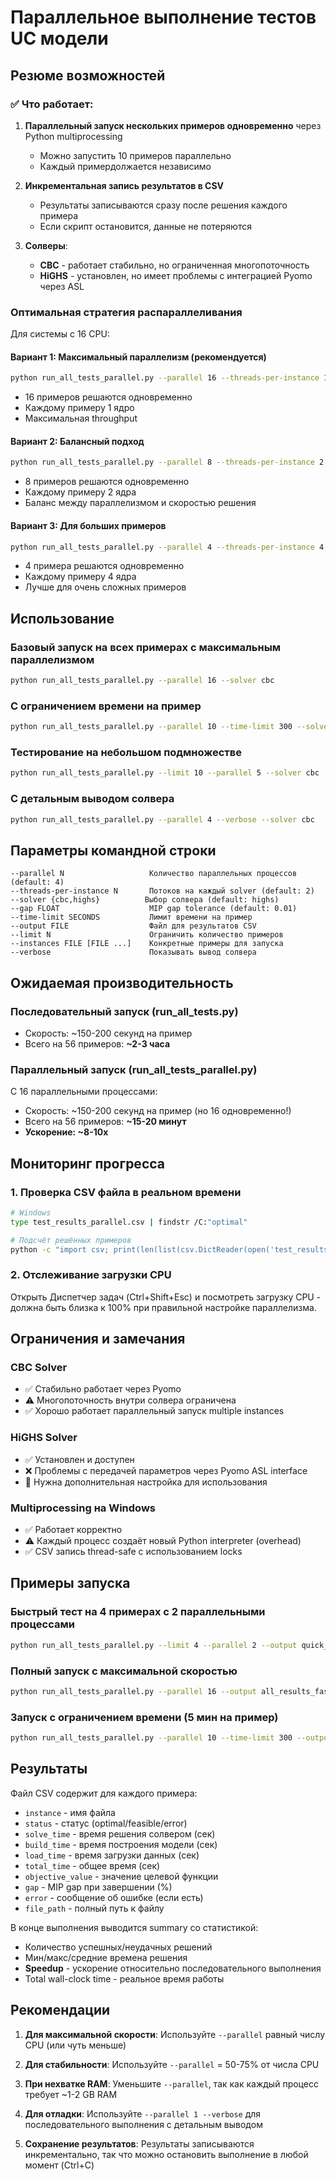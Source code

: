 # Параллельное выполнение тестов UC модели

## Резюме возможностей

### ✅ Что работает:

1. **Параллельный запуск нескольких примеров одновременно** через Python multiprocessing
    - Можно запустить 10 примеров параллельно
    - Каждый примердолжается независимо

2. **Инкрементальная запись результатов в CSV**
    - Результаты записываются сразу после решения каждого примера
    - Если скрипт остановится, данные не потеряются

3. **Солверы**:
    - **CBC** - работает стабильно, но ограниченная многопоточность
    - **HiGHS** - установлен, но имеет проблемы с интеграцией Pyomo через ASL

### Оптимальная стратегия распараллеливания

Для системы с 16 CPU:

#### Вариант 1: Максимальный параллелизм (рекомендуется)

```bash
python run_all_tests_parallel.py --parallel 16 --threads-per-instance 1 --solver cbc
```

- 16 примеров решаются одновременно
- Каждому примеру 1 ядро
- Максимальная throughput

#### Вариант 2: Балансный подход

```bash
python run_all_tests_parallel.py --parallel 8 --threads-per-instance 2 --solver cbc
```

- 8 примеров решаются одновременно
- Каждому примеру 2 ядра
- Баланс между параллелизмом и скоростью решения

#### Вариант 3: Для больших примеров

```bash
python run_all_tests_parallel.py --parallel 4 --threads-per-instance 4 --solver cbc
```

- 4 примера решаются одновременно
- Каждому примеру 4 ядра
- Лучше для очень сложных примеров

## Использование

### Базовый запуск на всех примерах с максимальным параллелизмом

```bash
python run_all_tests_parallel.py --parallel 16 --solver cbc
```

### С ограничением времени на пример

```bash
python run_all_tests_parallel.py --parallel 10 --time-limit 300 --solver cbc
```

### Тестирование на небольшом подмножестве

```bash
python run_all_tests_parallel.py --limit 10 --parallel 5 --solver cbc
```

### С детальным выводом солвера

```bash
python run_all_tests_parallel.py --parallel 4 --verbose --solver cbc
```

## Параметры командной строки

```
--parallel N                   Количество параллельных процессов (default: 4)
--threads-per-instance N       Потоков на каждый solver (default: 2)
--solver {cbc,highs}          Выбор солвера (default: highs)
--gap FLOAT                    MIP gap tolerance (default: 0.01)
--time-limit SECONDS           Лимит времени на пример
--output FILE                  Файл для результатов CSV
--limit N                      Ограничить количество примеров
--instances FILE [FILE ...]    Конкретные примеры для запуска
--verbose                      Показывать вывод солвера
```

## Ожидаемая производительность

### Последовательный запуск (run_all_tests.py)

- Скорость: ~150-200 секунд на пример
- Всего на 56 примеров: **~2-3 часа**

### Параллельный запуск (run_all_tests_parallel.py)

С 16 параллельными процессами:

- Скорость: ~150-200 секунд на пример (но 16 одновременно!)
- Всего на 56 примеров: **~15-20 минут**
- **Ускорение: ~8-10x**

## Мониторинг прогресса

### 1. Проверка CSV файла в реальном времени

```bash
# Windows
type test_results_parallel.csv | findstr /C:"optimal"

# Подсчёт решённых примеров
python -c "import csv; print(len(list(csv.DictReader(open('test_results_parallel.csv')))))"
```

### 2. Отслеживание загрузки CPU

Открыть Диспетчер задач (Ctrl+Shift+Esc) и посмотреть загрузку CPU - должна быть близка к 100% при правильной настройке
параллелизма.

## Ограничения и замечания

### CBC Solver

- ✅ Стабильно работает через Pyomo
- ⚠️ Многопоточность внутри солвера ограничена
- ✅ Хорошо работает параллельный запуск multiple instances

### HiGHS Solver

- ✅ Установлен и доступен
- ❌ Проблемы с передачей параметров через Pyomo ASL interface
- 🔄 Нужна дополнительная настройка для использования

### Multiprocessing на Windows

- ✅ Работает корректно
- ⚠️ Каждый процесс создаёт новый Python interpreter (overhead)
- ✅ CSV запись thread-safe с использованием locks

## Примеры запуска

### Быстрый тест на 4 примерах с 2 параллельными процессами

```bash
python run_all_tests_parallel.py --limit 4 --parallel 2 --output quick_test.csv
```

### Полный запуск с максимальной скоростью

```bash
python run_all_tests_parallel.py --parallel 16 --output all_results_fast.csv --solver cbc
```

### Запуск с ограничением времени (5 мин на пример)

```bash
python run_all_tests_parallel.py --parallel 10 --time-limit 300 --output results_limited.csv
```

## Результаты

Файл CSV содержит для каждого примера:

- `instance` - имя файла
- `status` - статус (optimal/feasible/error)
- `solve_time` - время решения солвером (сек)
- `build_time` - время построения модели (сек)
- `load_time` - время загрузки данных (сек)
- `total_time` - общее время (сек)
- `objective_value` - значение целевой функции
- `gap` - MIP gap при завершении (%)
- `error` - сообщение об ошибке (если есть)
- `file_path` - полный путь к файлу

В конце выполнения выводится summary со статистикой:

- Количество успешных/неудачных решений
- Мин/макс/средние времена решения
- **Speedup** - ускорение относительно последовательного выполнения
- Total wall-clock time - реальное время работы

## Рекомендации

1. **Для максимальной скорости**: Используйте `--parallel` равный числу CPU (или чуть меньше)

2. **Для стабильности**: Используйте `--parallel` = 50-75% от числа CPU

3. **При нехватке RAM**: Уменьшите `--parallel`, так как каждый процесс требует ~1-2 GB RAM

4. **Для отладки**: Используйте `--parallel 1 --verbose` для последовательного выполнения с детальным выводом

5. **Сохранение результатов**: Результаты записываются инкрементально, так что можно остановить выполнение в любой
   момент (Ctrl+C)
